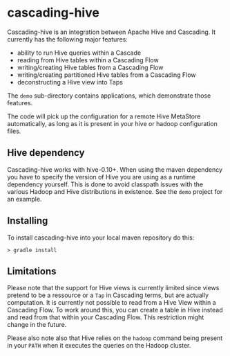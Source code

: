 # cascading-hive

Cascading-hive is an integration between Apache Hive and Cascading. It currently
has the following major features:

- ability to run Hive queries within a Cascade
- reading from Hive tables within a Cascading Flow
- writing/creating Hive tables from a Cascading Flow
- writing/creating partitioned Hive tables from a Cascading Flow
- deconstructing a Hive view into Taps

The `demo` sub-directory contains applications, which demonstrate those
features.

The code will pick up the configuration for a remote Hive MetaStore
automatically, as long as it is present in your hive or hadoop configuration
files.

## Hive dependency

Cascading-hive works with hive-0.10+. When using the maven dependency you have
to specify the version of Hive you are using as a runtime dependency yourself.
This is done to avoid classpath issues with the various Hadoop and Hive
distributions in existence. See the `demo` project for an example.


## Installing

To install cascading-hive into your local maven repository do this:

    > gradle install

## Limitations

Please note that the support for Hive views is currently limited since views
pretend to be a ressource or a `Tap` in Cascading terms, but are actually
computation. It is currently not possible to read from a Hive View within a
Cascading Flow. To work around this, you can create a table in Hive instead and
read from that within your Cascading Flow. This restriction might change in the
future.

Please also note also that Hive relies on the `hadoop` command being present in
your `PATH` when it executes the queries on the Hadoop cluster.
